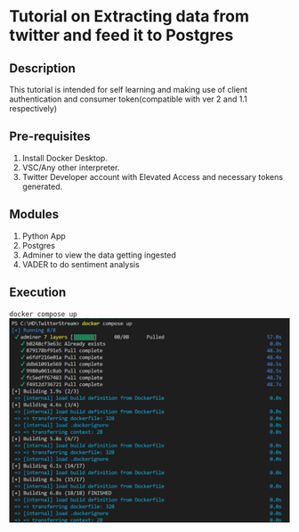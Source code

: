 # Tutorial on Extracting data from twitter and feed it to Postgres

## Description
This tutorial is intended for self learning and making use of client authentication and consumer token(compatible with ver 2 and 1.1 respectively)

## Pre-requisites
1. Install Docker Desktop.
2. VSC/Any other interpreter.
3. Twitter Developer account with Elevated Access and necessary tokens generated.

## Modules
1. Python App
2. Postgres
3. Adminer  to view the data getting ingested
4. VADER to do sentiment analysis

## Execution

`docker compose up`
![alt text](https://github.com/subashkonar13/twitterStreaming/blob/main/images/git1.jpg)
